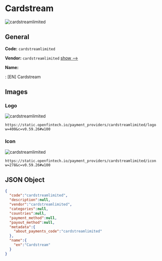 
# Cardstream 
![cardstreamlimited](https://static.openfintech.io/payment_providers/cardstreamlimited/logo.png?w=400&c=v0.59.26#w100)  

## General 
 
**Code:** `cardstreamlimited` 
 
**Vendor:** `cardstreamlimited` [show -->](/vendors/cardstreamlimited/) 
 
**Name:** 
 
:	[EN] Cardstream 
 

## Images 

### Logo 
 
![cardstreamlimited](https://static.openfintech.io/payment_providers/cardstreamlimited/logo.png?w=400&c=v0.59.26#w100)  

```
https://static.openfintech.io/payment_providers/cardstreamlimited/logo.png?w=400&c=v0.59.26#w100
```  

### Icon 
 
![cardstreamlimited](https://static.openfintech.io/payment_providers/cardstreamlimited/icon.png?w=278&c=v0.59.26#w100)  

```
https://static.openfintech.io/payment_providers/cardstreamlimited/icon.png?w=278&c=v0.59.26#w100
```  

## JSON Object 

```json
{
  "code":"cardstreamlimited",
  "description":null,
  "vendor":"cardstreamlimited",
  "categories":null,
  "countries":null,
  "payment_method":null,
  "payout_method":null,
  "metadata":{
    "about_payments_code":"cardstreamlimited"
  },
  "name":{
    "en":"Cardstream"
  }
}
```  
